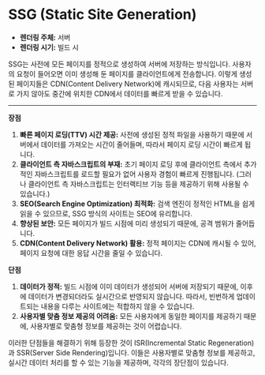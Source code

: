 # SSG (Static Site Generation)

- **렌더링 주체:** 서버
- **렌더링 시기:** 빌드 시

SSG는 사전에 모든 페이지를 정적으로 생성하여 서버에 저장하는 방식입니다. 사용자의 요청이 들어오면 이미 생성해 둔 페이지를 클라이언트에게 전송합니다. 이렇게 생성된 페이지들은 CDN(Content Delivery Network)에 캐시되므로, 다음 사용자는 서버로 가지 않아도 중간에 위치한 CDN에서 데이터를 빠르게 받을 수 있습니다.

---

**장점**

1. **빠른 페이지 로딩(TTV) 시간 제공:** 사전에 생성된 정적 파일을 사용하기 때문에 서버에서 데이터를 가져오는 시간이 줄어들며, 따라서 페이지 로딩 시간이 빠르게 됩니다.
2. **클라이언트 측 자바스크립트의 부재:** 초기 페이지 로딩 후에 클라이언트 측에서 추가적인 자바스크립트를 로드할 필요가 없어 사용자 경험이 빠르게 진행됩니다. (그러나 클라이언트 측 자바스크립트는 인터랙티브 기능 등을 제공하기 위해 사용될 수 있습니다.)
3. **SEO(Search Engine Optimization) 최적화:** 검색 엔진이 정적인 HTML을 쉽게 읽을 수 있으므로, SSG 방식의 사이트는 SEO에 유리합니다.
4. **향상된 보안:** 모든 페이지가 빌드 시점에 미리 생성되기 때문에, 공격 범위가 줄어듭니다.
5. **CDN(Content Delivery Network) 활용:** 정적 페이지는 CDN에 캐시될 수 있어, 페이지 요청에 대한 응답 시간을 줄일 수 있습니다.

**단점**

1. **데이터가 정적:** 빌드 시점에 이미 데이터가 생성되어 서버에 저장되기 때문에, 이후에 데이터가 변경되더라도 실시간으로 반영되지 않습니다. 따라서, 빈번하게 업데이트되는 내용을 다루는 사이트에는 적합하지 않을 수 있습니다.
2. **사용자별 맞춤 정보 제공의 어려움:** 모든 사용자에게 동일한 페이지를 제공하기 때문에, 사용자별로 맞춤형 정보를 제공하는 것이 어렵습니다.

이러한 단점들을 해결하기 위해 등장한 것이 ISR(Incremental Static Regeneration)과 SSR(Server Side Rendering)입니다. 이들은 사용자별로 맞춤형 정보를 제공하고, 실시간 데이터 처리를 할 수 있는 기능을 제공하며, 각각의 장단점이 있습니다.